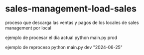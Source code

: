 # sales-management-load-sales

proceso que descarga las ventas y pagos de los locales de sales management por local

ejemplo de procesar el dia actual
python main.py prod

ejemplo de reproceso
python main.py dev "2024-06-25"